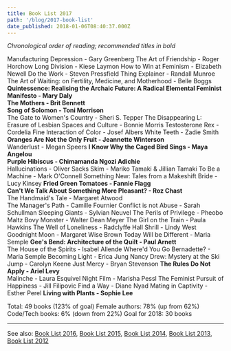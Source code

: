 ```yaml
---
title: Book List 2017
path: '/blog/2017-book-list'
date_published: 2018-01-06T08:40:37.000Z
---
```


_Chronological order of reading; recommended titles in bold_

Manufacturing Depression - Gary Greenberg
The Art of Friendship - Roger Horchow
Long Division - Kiese Laymon
How to Win at Feminism - Elizabeth Newell
Do the Work - Steven Pressfield
Thing Explainer - Randall Munroe
The Art of Waiting: on Fertility, Medicine, and Motherhood - Belle Boggs
**Quintessence: Realising the Archaic Future: A Radical Elemental Feminist Manifesto - Mary Daly**  
**The Mothers - Brit Bennett**  
**Song of Solomon - Toni Morrison**  
The Gate to Women's Country - Sheri S. Tepper
The Disappearing L: Erasure of Lesbian Spaces and Culture - Bonnie Morris
Testosterone Rex - Cordelia Fine
Interaction of Color - Josef Albers
White Teeth - Zadie Smith
**Oranges Are Not the Only Fruit - Jeannette Winterson**  
Wanderlust - Megan Speers
**I Know Why the Caged Bird Sings - Maya Angelou  
Purple Hibiscus - Chimamanda Ngozi Adichie**  
Hallucinations - Oliver Sacks
Skim - Mariko Tamaki & Jillian Tamaki
To Be a Machine - Mark O'Connell
Something New: Tales from a Makeshift Bride - Lucy Kinsey
**Fried Green Tomatoes - Fannie Flagg**  
**Can't We Talk About Something More Pleasant? - Roz Chast**  
The Handmaid's Tale - Margaret Atwood  
The Manager's Path - Camille Fournier
Conflict is not Abuse - Sarah Schullman
Sleeping Giants - Sylvian Neuvel
The Perils of Privilege - Pheobo Maltz Bovy
Monster - Walter Dean Meyer
The Girl on the Train - Paula Hawkins
The Well of Loneliness - Radclyffe Hall
Shrill - Lindy West
Goodnight Moon - Margaret Wise Brown
Today Will be Different - Maria Semple
**Gee's Bend: Architecture of the Quilt - Paul Arnett**  
The House of the Spirits - Isabel Allende
Where'd You Go Bernadette? - Maria Semple
Becoming Light - Erica Jung
Nancy Drew: Mystery at the Ski Jump - Carolyn Keene
Just Mercy - Bryan Stevenson
**The Rules Do Not Apply - Ariel Levy**  
Malinche - Laura Esquivel
Night Film - Marisha Pessl
The Feminist Pursuit of Happiness - Jill Filipovic
Find a Way - Diane Nyad
Mating in Captivity - Esther Perel
**Living with Plants - Sophie Lee**

Total: 49 books (123% of goal)
Female authors: 78% (up from 62%)
Code/Tech books: 6% (down from 22%)
Goal for 2018: 30 books

---

See also: [Book List 2016](https://lizmrush.com/2016-book-list/), [Book List 2015](https://lizmrush.com/2015-book-list/), [Book List 2014](https://lizmrush.com/2014-book-list/), [Book List 2013](http://lizmrush.com/2013-book-list/), [Book List 2012](http://lizmrush.com/2012-book-list/)

